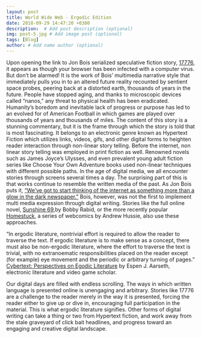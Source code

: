```yaml
---
layout: post
title: World Wide Web - Ergodic Edition
date: 2018-09-29 14:47:20 +0300
description:  # Add post description (optional)
img: post-5.jpg # Add image post (optional)
tags: [Blog]
author: # Add name author (optional)
---
```

  Upon opening the link to Jon Bois serialized speculative fiction story, [17776](https://www.sbnation.com/a/17776-football/), it appears as though your browser has been infected with a computer virus. But don’t be alarmed! It is the work of Bois’ multimedia narrative style that immediately pulls you in to an altered future reality recounted by sentient space probes, peering back at a distorted earth, thousands of years in the future. People have stopped aging, and thanks to microscopic devices called “nanos,” any threat to physical health has been eradicated. Humanity’s boredom and inevitable lack of progress or purpose has led to an evolved for of American Football in which games are played over thousands of years and thousands of miles. 
	The content of this story is a stunning commentary, but it is the frame through which the story is told that is most fascinating. It belongs to an electronic genre known as Hypertext Fiction which utilizes links, videos, gifs, and other digital forms to heighten reader interaction through non-linear story telling. Before the internet, non linear story telling was employed in print fiction as well. Renowned novels such as James Joyce’s Ulysses, and even prevalent young adult fiction series like Choose Your Own Adventure books used non-linear techniques with different possible paths. In the age of digital media, we all encounter stories through screens several times a day. The surprising part of this is that works continue to resemble the written media of the past. As Jon Bois puts it, [“We’ve got to start thinking of the internet as something more than a glow in the dark newspaper.”](https://www.sbnation.com/2017/7/24/16003968/17776-questions-and-answers) Bois, however, was not the first to implement multi media expression through digital writing. Stories like the full online novel, [Sunshine 69](http://www.brown.edu/Administration/News_Bureau/1995-96/95-175.html),by Bobby Rabid, or the more recently popular [Homestuck](https://www.homestuck.com/), a series of webcomics by Andrew Hussie, also use these approaches. 
	
  “In ergodic literature, nontrivial effort is required to allow the reader to traverse the text. If 	ergodic literature is to make sense as a concept, there must also be non-ergodic literature, where the effort to traverse the text is trivial, with no extranoematic responsibilities placed on the reader except (for example) eye movement and the periodic or arbitrary turning of pages.” [Cybertext: Perspectives on Egodic Literature](https://en.wikipedia.org/wiki/Ergodic_literature) by Espen J. Aarseth, electronic literature and video game scholar. 

  Our digital days are filled with endless scrolling. The ways in which written language is presented online is unengaging and arbitrary. Stories like 17776 are a challenge to the reader merely in the way it is presented, forcing the reader either to give up or dive in, encouraging full participation in the material. This is what ergodic literature signifies. Other forms of digital writing can take a thing or two from Hypertext fiction, and work away from the stale graveyard of click bait headlines, and progress toward an engaging and creative digital landscape. 
	


